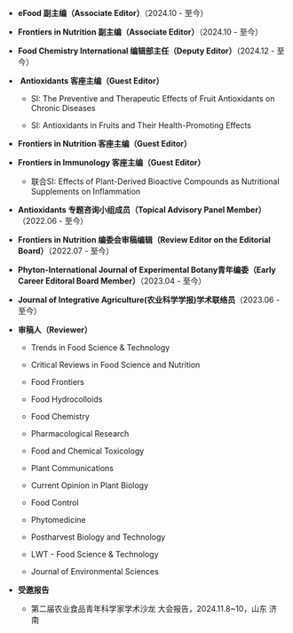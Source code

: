 * **eFood 副主编（Associate Editor）**（2024.10 - 至今）

* **Frontiers in Nutrition 副主编（Associate Editor）**（2024.10 - 至今）

* **Food Chemistry International 编辑部主任（Deputy Editor）**（2024.12 - 至今）

*  **Antioxidants 客座主编（Guest Editor）**

  * SI: The Preventive and Therapeutic Effects of Fruit Antioxidants on Chronic Diseases

  * SI: Antioxidants in Fruits and Their Health-Promoting Effects

* **Frontiers in Nutrition 客座主编（Guest Editor）**

* **Frontiers in Immunology 客座主编（Guest Editor）**

  * 联合SI: Effects of Plant-Derived Bioactive Compounds as Nutritional Supplements on Inflammation

* **Antioxidants 专题咨询小组成员（Topical Advisory Panel Member）**（2022.06 - 至今）

* **Frontiers in Nutrition 编委会审稿编辑（Review Editor on the Editorial Board）**（2022.07 - 至今）

* **Phyton-International Journal of Experimental Botany青年编委（Early Career Editoral Board Member）**（2023.04 - 至今）

* **Journal of Integrative Agriculture(农业科学学报)学术联络员**（2023.06 - 至今）

* **审稿人（Reviewer）**

  * Trends in Food Science & Technology

  * Critical Reviews in Food Science and Nutrition

  * Food Frontiers

  * Food Hydrocolloids

  * Food Chemistry

  * Pharmacological Research

  * Food and Chemical Toxicology

  * Plant Communications

  * Current Opinion in Plant Biology

  * Food Control

  * Phytomedicine

  * Postharvest Biology and Technology

  * LWT - Food Science & Technology

  * Journal of Environmental Sciences

* **受邀报告**

  * 第二届农业食品青年科学家学术沙龙 大会报告，2024.11.8~10，山东 济南

